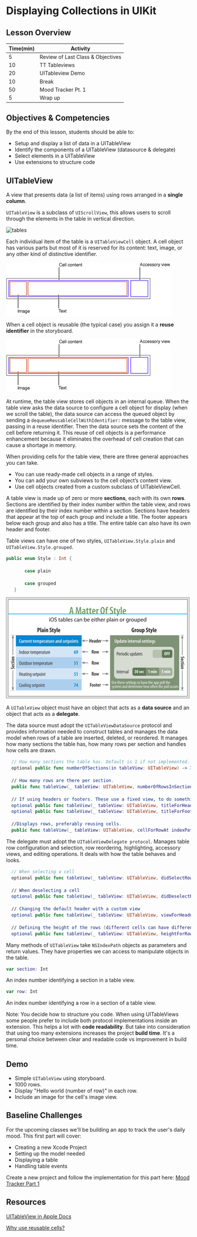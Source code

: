 # Displaying Collections in UIKit

## Lesson Overview
| **Time(min)** | **Activity**                            |
| ------------- | ----------------------------------------|
| 5             | Review of Last Class & Objectives       |
| 10            | TT Tableviews                           |
| 20            | UITableview Demo                        |
| 10            | Break                                   |
| 50            | Mood Tracker Pt. 1                      |
| 5             | Wrap up                                 |

## Objectives & Competencies
By the end of this lesson, students should be able to:

- Setup and display a list of data in a UITableView
- Identify the components of a UITableView (datasource & delegate)
- Select elements in a UITableView
- Use extensions to structure code

## UITableView

A view that presents data (a list of items) using rows arranged in a **single column**.

`UITableView` is a subclass of `UIScrollView`, this allows users to scroll through the elements in the table in vertical direction.

![tables](assets/tables.gif)

Each individual item of the table is a `UITableViewCell` object. A cell object has various parts but most of it is reserved for its content: text, image, or any other kind of distinctive identifier.

![cell](assets/cell.jpg)

When a cell object is reusable (the typical case) you assign it a **reuse identifier** in the storyboard.

![cell](assets/cell.jpg)

At runtime, the table view stores cell objects in an internal queue. When the table view asks the data source to configure a cell object for display (when we scroll the table), the data source can access the queued object by sending a `dequeueReusableCellWithIdentifier:` message to the table view, passing in a reuse identifier. Then the data source sets the content of the cell before returning it. This reuse of cell objects is a performance enhancement because it eliminates the overhead of cell creation that can cause a shortage in memory.


When providing cells for the table view, there are three general approaches you can take.

- You can use ready-made cell objects in a range of styles.
- You can add your own subviews to the cell object’s content view.
- Use cell objects created from a custom subclass of UITableViewCell.

A table view is made up of zero or more **sections**, each with its own **rows**. Sections are identified by their index number within the table view, and rows are identified by their index number within a section. Sections have headers that appear at the top of each group and include a title. The footer appears below each group and also has a title. The entire table can also have its own header and footer.

Table views can have one of two styles, `UITableView.Style.plain` and `UITableView.Style.grouped`.

```swift
public enum Style : Int {

       case plain

       case grouped
   }
```

![tables](assets/tables.jpg)

A `UITableView` object must have an object that acts as a **data source** and an object that acts as a **delegate**.  

The data source must adopt the `UITableViewDataSource` protocol and provides information needed to construct tables and manages the data model when rows of a table are inserted, deleted, or reordered. It manages how many sections the table has, how many rows per section and handles how cells are drawn.

```swift
  // How many sections the table has. Default is 1 if not implemented.
  optional public func numberOfSections(in tableView: UITableView) -> Int

  // How many rows are there per section.
  public func tableView(_ tableView: UITableView, numberOfRowsInSection section: Int) -> Int

  // If using headers or footers. These use a fixed view, to do something different you need a custom view.
  optional public func tableView(_ tableView: UITableView, titleForHeaderInSection section: Int) -> String?
  optional public func tableView(_ tableView: UITableView, titleForFooterInSection section: Int) -> String?

  //Displays rows, preferably reusing cells.
  public func tableView(_ tableView: UITableView, cellForRowAt indexPath: IndexPath) -> UITableViewCell
```

The delegate must adopt the `UITableViewDelegate protocol`. Manages table row configuration and selection, row reordering, highlighting, accessory views, and editing operations. It deals with how the table behaves and looks.

```swift
  // When selecting a cell
  optional public func tableView(_ tableView: UITableView, didSelectRowAt indexPath: IndexPath)

  // When deselecting a cell
  optional public func tableView(_ tableView: UITableView, didDeselectRowAt indexPath: IndexPath)

  // Changing the default header with a custom view
  optional public func tableView(_ tableView: UITableView, viewForHeaderInSection section: Int) -> UIView?

  // Defining the height of the rows (different cells can have different heights)
  optional public func tableView(_ tableView: UITableView, heightForRowAt indexPath: IndexPath) -> CGFloat
```
Many methods of `UITableView` take `NSIndexPath` objects as parameters and return values. They have properties we can access to manipulate objects in the table.

```swift
var section: Int
```
An index number identifying a section in a table view.
```swift
var row: Int
```
An index number identifying a row in a section of a table view.

Note: You decide how to structure you code. When using UITableViews some people prefer to include both protocol implementations inside an extension. This helps a lot with **code readability**. But take into consideration that using too many extensions increases the project **build time**. It's a personal choice between clear and readable code vs improvement in build time.

## Demo

- Simple `UITableView` using storyboard.
- 1000 rows.
- Display "Hello world \(number of row)" in each row.
- Include an image for the cell's image view.

## Baseline Challenges

For the upcoming classes we'll be building an app to track the user's daily mood. This first part will cover:

- Creating a new Xcode Project
- Setting up the model needed
- Displaying a table
- Handling table events

Create a new project and follow the implementation for this part here: [Mood Tracker Part 1](https://github.com/Product-College-Labs/mood-tracker/blob/master/content/5.1-content.md)

## Resources

[UITableView in Apple Docs](https://developer.apple.com/documentation/uikit/uitableview)

[Why use reusable cells?](https://medium.com/ios-seminar/why-we-use-dequeuereusablecellwithidentifier-ce7fd97cde8e)
